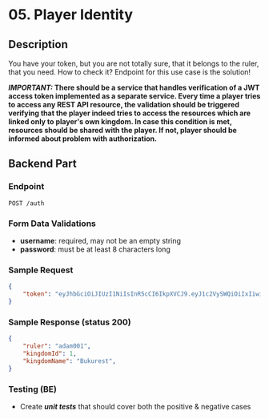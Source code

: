 # 05. Player Identity

## Description

You have your token, but you are not totally sure, that it belongs to the ruler,
that you need. How to check it? Endpoint for this use case is the solution!

***IMPORTANT:* There should be a service that handles verification of a JWT
access token implemented as a separate service. Every time a player tries to
access any REST API resource, the validation should be triggered verifying that
the player indeed tries to access the resources which are linked only to
player's own kingdom. In case this condition is met, resources should be shared
with the player. If not, player should be informed about problem with
authorization.**

## Backend Part

### Endpoint

`POST /auth`

### Form Data Validations

- **username**: required, may not be an empty string
- **password**: must be at least 8 characters long

### Sample Request

```json
{
    "token": "eyJhbGciOiJIUzI1NiIsInR5cCI6IkpXVCJ9.eyJ1c2VySWQiOiIxIiwidXNlcm5hbWUiOiJhZGFtMTIzIiwia2luZ2RvbUlkIjoxLCJraW5nZG9tTmFtZSI6IkJ1a3VyZXN0IiwiaWF0IjoxNTE2MjM5MDIyfQ.bu2OWGryuKz2AQMLFNQ5rwEoFirYAYtPjsBq_7JGUSA"
}
```

### Sample Response (status 200)

```json
{
    "ruler": "adam001",
    "kingdomId": 1,
    "kingdomName": "Bukurest",
}
```

### Testing (BE)

- Create ***unit tests*** that should cover both the positive & negative cases
